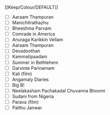 [[Keep/Colour/DEFAULT]] 

- [ ] Aaraam Thampuran
- [ ] Manichitrathazhu
- [ ] Bheeshma Parvam
- [ ] Comrade in America
- [ ] Anuraga Karikkin Vellam
- [ ] Aaraam Thampuran
- [ ] Devadoothan
- [ ] Kammatipaadam
- [ ] Summer in Bethlehem
- [ ] Darvinte Parinamam
- [ ] Kali (film)
- [ ] Angamaly Diaries
- [ ] Big B!
- [ ] Neelakasham Pachakadal Chuvanna Bhoomi
- [ ] Sudani from Nigeria
- [ ] Parava (film)
- [ ] Palthu Janwar
